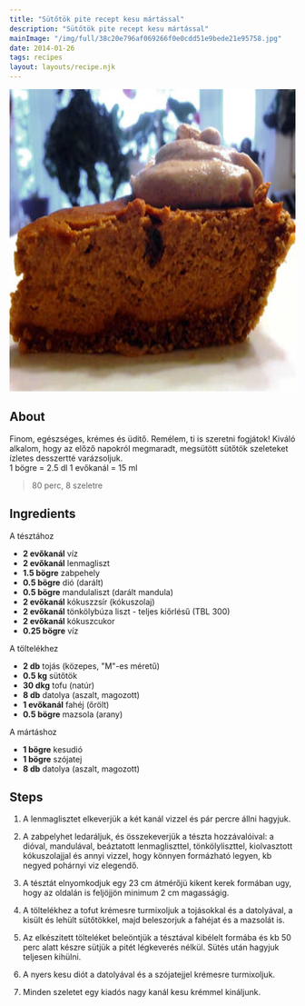 ```yaml
---
title: "Sütőtök pite recept kesu mártással"
description: "Sütőtök pite recept kesu mártással"
mainImage: "/img/full/38c20e796af069266f0e0cdd51e9bede21e95758.jpg"
date: 2014-01-26
tags: recipes
layout: layouts/recipe.njk
---
```

                            
<p align="center"><a href="https://cookpad.com/hu/receptek/1927202-sutotok-pite-recept-kesu-martassal" rel="Recipe source page"><img width="751" height="532" src="/img/full/38c20e796af069266f0e0cdd51e9bede21e95758.jpg"/></a></p>

## About
<p class="mb-sm">Finom, egészséges, krémes és üditő. Remélem, ti is szeretni fogjátok! Kiváló alkalom, hogy az előző napokról megmaradt, megsütött sütőtök szeleteket ízletes desszertté varázsoljuk.
<br>1 bögre = 2.5 dl  1 evőkanál = 15 ml</p>

> 80 perc, 8 szeletre 

## Ingredients

A tésztához
* **2 evőkanál** víz
* **2 evőkanál** lenmagliszt
* **1.5 bögre** zabpehely
* **0.5 bögre** dió (darált)
* **0.5 bögre** mandulaliszt (darált mandula)
* **2 evőkanál** kókuszzsír (kókuszolaj)
* **2 evőkanál** tönkölybúza liszt - teljes kiőrlésű (TBL 300)
* **2 evőkanál** kókuszcukor
* **0.25 bögre** víz

A töltelékhez
* **2 db** tojás (közepes, "M"-es méretű)
* **0.5 kg** sütőtök
* **30 dkg** tofu (natúr)
* **8 db** datolya (aszalt, magozott)
* **1 evőkanál** fahéj (őrölt)
* **0.5 bögre** mazsola (arany)

A mártáshoz
* **1 bögre** kesudió
* **1 bögre** szójatej
* **8 db** datolya (aszalt, magozott)

## Steps

1. A lenmaglisztet elkeverjük a két kanál vizzel és pár percre állni hagyjuk.
 
    <div style="clear: both"/>

2. A zabpelyhet ledaráljuk, és összekeverjük a tészta hozzávalóival: a dióval, mandulával, beáztatott lenmagliszttel, tönkölyliszttel, kiolvasztott kókuszolajjal és annyi vizzel, hogy könnyen formázható legyen, kb negyed pohárnyi viz elegendő.
 
    <div style="clear: both"/>

3. A tésztát elnyomkodjuk egy 23 cm átmérőjü kikent kerek formában ugy, hogy az oldalán is feljöjjön minimum 2 cm magasságig.
 
    <div style="clear: both"/>

4. A töltelékhez a tofut krémesre turmixoljuk a tojásokkal és a datolyával, a kisült és lehült sütőtökkel, majd beleszorjuk a fahéjat és a mazsolát is.
 
    <div style="clear: both"/>

5. Az elkészitett tölteléket beleöntjük a tésztával kibélelt formába és kb 50 perc alatt készre sütjük a pitét légkeverés nélkül. Sütés után hagyjuk teljesen kihülni.
 
    <div style="clear: both"/>

6. A nyers kesu diót a datolyával és a szójatejjel krémesre turmixoljuk.
 
    <div style="clear: both"/>

7. Minden szeletet egy kiadós nagy kanál kesu krémmel kináljunk.
 
    <div style="clear: both"/>

